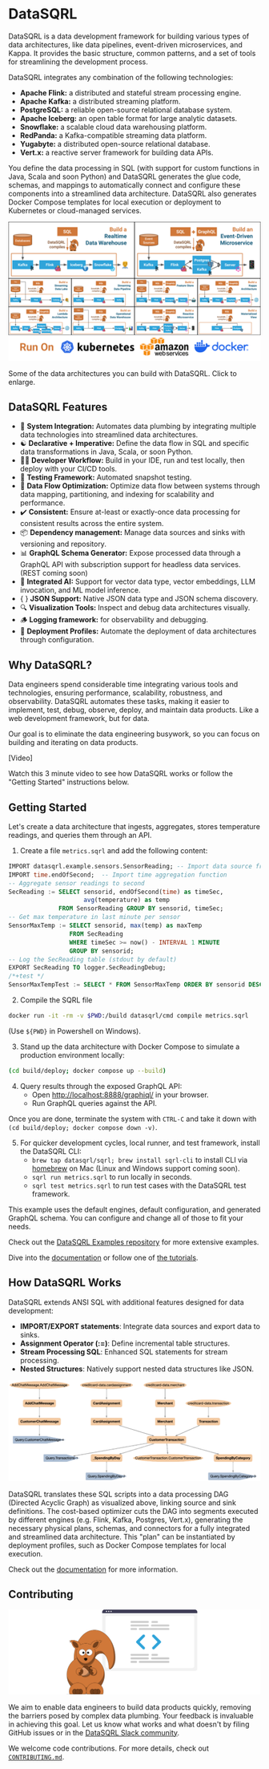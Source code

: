 # DataSQRL

DataSQRL is a data development framework for building various types of data architectures, like data pipelines, event-driven microservices, and Kappa. It provides the basic structure, common patterns, and a set of tools for streamlining the development process. 

DataSQRL integrates any combination of the following technologies:
* **Apache Flink:** a distributed and stateful stream processing engine.
* **Apache Kafka:** a distributed streaming platform.
* **PostgreSQL:** a reliable open-source relational database system.
* **Apache Iceberg:** an open table format for large analytic datasets.
* **Snowflake:** a scalable cloud data warehousing platform.
* **RedPanda:** a Kafka-compatible streaming data platform.
* **Yugabyte:** a distributed open-source relational database.
* **Vert.x:** a reactive server framework for building data APIs.

You define the data processing in SQL (with support for custom functions in Java, Scala and soon Python) and DataSQRL generates the glue code, schemas, and mappings to automatically connect and configure these components into a streamlined data architecture. DataSQRL also generates Docker Compose templates for local execution or deployment to Kubernetes or cloud-managed services.

[<img src="docs/img/datasqrl_use_cases.png">](docs/img/datasqrl_use_cases.png)

Some of the data architectures you can build with DataSQRL. Click to enlarge.

## DataSQRL Features

* 🔗 **System Integration:** Automates data plumbing by integrating multiple data technologies into streamlined data architectures.
* ☯️ **Declarative + Imperative:** Define the data flow in SQL and specific data transformations in Java, Scala, or soon Python.
* 🧑‍💻 **Developer Workflow:** Build in your IDE, run and test locally, then deploy with your CI/CD tools.
* 🧪 **Testing Framework:** Automated snapshot testing.
* 🔄 **Data Flow Optimization:** Optimize data flow between systems through data mapping, partitioning, and indexing for scalability and performance.
* ✔️ **Consistent:** Ensure at-least or exactly-once data processing for consistent results across the entire system.
* 📦 **Dependency management:** Manage data sources and sinks with versioning and repository.
* 📊 **GraphQL Schema Generator:** Expose processed data through a GraphQL API with subscription support for headless data services. (REST coming soon)
* 🤖 **Integrated AI:** Support for vector data type, vector embeddings, LLM invocation, and ML model inference.
* { } **JSON Support:** Native JSON data type and JSON schema discovery.
* 🔍 **Visualization Tools:** Inspect and debug data architectures visually.
* 🪵 **Logging framework:** for observability and debugging.
* 🚀 **Deployment Profiles:** Automate the deployment of data architectures through configuration.

## Why DataSQRL?

Data engineers spend considerable time integrating various tools and technologies, ensuring performance, scalability, robustness, and observability. DataSQRL automates these tasks, making it easier to implement, test, debug, observe, deploy, and maintain data products. Like a web development framework, but for data. 

Our goal is to eliminate the data engineering busywork, so you can focus on building and iterating on data products.

[Video]

Watch this 3 minute video to see how DataSQRL works or follow the "Getting Started" instructions below.

## Getting Started

Let's create a data architecture that ingests, aggregates, stores temperature readings, and queries them through an API.

1. Create a file `metrics.sqrl` and add the following content:

```sql title=metrics.sqrl
IMPORT datasqrl.example.sensors.SensorReading; -- Import data source from repository
IMPORT time.endOfSecond;  -- Import time aggregation function
-- Aggregate sensor readings to second
SecReading := SELECT sensorid, endOfSecond(time) as timeSec,
                     avg(temperature) as temp
              FROM SensorReading GROUP BY sensorid, timeSec;
-- Get max temperature in last minute per sensor
SensorMaxTemp := SELECT sensorid, max(temp) as maxTemp
                 FROM SecReading
                 WHERE timeSec >= now() - INTERVAL 1 MINUTE
                 GROUP BY sensorid;
-- Log the SecReading table (stdout by default)
EXPORT SecReading TO logger.SecReadingDebug;
/*+test */
SensorMaxTempTest := SELECT * FROM SensorMaxTemp ORDER BY sensorid DESC;
```
2. Compile the SQRL file
```bash
docker run -it -rm -v $PWD:/build datasqrl/cmd compile metrics.sqrl
``` 
(Use `${PWD}` in Powershell on Windows).

3. Stand up the data architecture with Docker Compose to simulate a production environment locally:
```bash
(cd build/deploy; docker compose up --build)
``` 
4. Query results through the exposed GraphQL API:
   * Open [http://localhost:8888/graphiql/](http://localhost:8888/graphiql/) in your browser.
   * Run GraphQL queries against the API.

Once you are done, terminate the system with `CTRL-C` and take it down with `(cd build/deploy; docker compose down -v)`.

5. For quicker development cycles, local runner, and test framework, install the DataSQRL CLI:
   * `brew tap datasqrl/sqrl; brew install sqrl-cli` to install CLI via [homebrew](https://brew.sh/) on Mac (Linux and Windows support coming soon).
   * `sqrl run metrics.sqrl` to run locally in seconds.
   * `sqrl test metrics.sqrl` to run test cases with the DataSQRL test framework.

This example uses the default engines, default configuration, and generated GraphQL schema. You can configure and change all of those to fit your needs. 

Check out the [DataSQRL Examples repository](https://github.com/DataSQRL/datasqrl-examples/) for more extensive examples. 

Dive into the [documentation](https://www.datasqrl.com/docs/intro/) or follow one of [the tutorials](https://www.datasqrl.com/docs/getting-started/quickstart/).

## How DataSQRL Works

DataSQRL extends ANSI SQL with additional features designed for data development:

* **IMPORT/EXPORT statements**: Integrate data sources and export data to sinks.
* **Assignment Operator (:=)**: Define incremental table structures.
* **Stream Processing SQL**: Enhanced SQL statements for stream processing.
* **Nested Structures**: Natively support nested data structures like JSON.

![Example Data Processing DAG](docs/img/dag_example.png)

DataSQRL translates these SQL scripts into a data processing DAG (Directed Acyclic Graph) as visualized above, linking source and sink definitions. The cost-based optimizer cuts the DAG into segments executed by different engines (e.g. Flink, Kafka, Postgres, Vert.x), generating the necessary physical plans, schemas, and connectors for a fully integrated and streamlined data architecture. This "plan" can be instantiated by deployment profiles, such as Docker Compose templates for local execution. 

Check out the [documentation](https://www.datasqrl.com/docs/intro/) for more information.

## Contributing

![Contribute to DataSQRL](docs/img/undraw_code.svg)

We aim to enable data engineers to build data products quickly, removing the barriers posed by complex data plumbing. Your feedback is invaluable in achieving this goal. Let us know what works and what doesn't by filing GitHub issues or in the [DataSQRL Slack community]((https://join.slack.com/t/datasqrlcommunity/shared_invite/zt-2l3rl1g6o-im6YXYCqU7t55CNaHqz_Kg)).

We welcome code contributions. For more details, check out [`CONTRIBUTING.md`](CONTRIBUTING.md).

